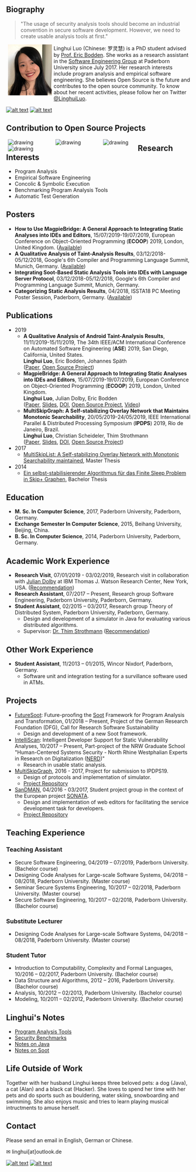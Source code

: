 



## Biography 

>"The usage of security analysis tools should become an industrial
convention in secure software development. However, we need to
create usable analysis tools at first."                                                               
                                                           
  
<img src="avatar.jpg" alt="drawing" width="120" style="float: left;" hspace="5"/> 

Linghui Luo (Chinese: 罗灵慧) is a PhD student advised by [Prof. Eric Bodden](https://www.bodden.de/). She works as a research assistant in the [Software Engineering Group](https://www.hni.uni-paderborn.de/en/software-engineering) at Paderborn University since July 2017. Her research interests include program analysis and empirical software engineering. She believes Open Source is the future and contributes to the open source community. To know about her recent activities, please follow her on Twitter [@LinghuiLuo](https://twitter.com/LinghuiLuo).


<!-- Please don't remove this: Grab your social icons from https://github.com/carlsednaoui/gitsocial -->

<!-- display the social media buttons in your README -->
[![alt text][1.1]][1]
[![alt text][6.1]][6]


<!-- links to social media icons -->
<!-- no need to change these -->

<!-- icons with padding -->

[1.1]: http://i.imgur.com/tXSoThF.png (twitter icon with padding)
[6.1]: http://i.imgur.com/0o48UoR.png (github icon with padding)

<!-- links to your social media accounts -->
<!-- update these accordingly -->

[1]: https://twitter.com/LinghuiLuo
[6]: https://github.com/linghuiluo

<!-- Please don't remove this: Grab your social icons from https://github.com/carlsednaoui/gitsocial -->

## Contribution to Open Source Projects
<a href="https://github.com/MagpieBridge">
<img src="https://github.com/MagpieBridge/MagpieBridge/blob/develop/doc/logshort.png" alt="drawing" width="120" style="float: left;" hspace="5"/></a>
<a href="https://github.com/secure-software-engineering/COVA">
<img src="https://github.com/secure-software-engineering/COVA/blob/master/cova-logo.PNG" alt="drawing" width="120" style="float: left;" hspace="5"/></a>
<a href="https://github.com/Sable/soot">
<img src="http://sable.github.io/soot/logo/soot-logo.png" alt="drawing" width="90" style="float: left;" hspace="5"/> 
</a>
<a href="https://github.com/wala/WALA">
<img src="http://wala.sourceforge.net/wiki/images/9/94/WALA-banner.png" alt="drawing" width="150" style="float: left;" hspace="5"/> 
</a>

## Research Interests
- Program Analysis
- Empirical Software Engineering
- Concolic & Symbolic Execution
- Benchmarking Program Analysis Tools
- Automatic Test Generation 

## Posters 
- **How to Use MagpieBridge: A General Approach to Integrating Static Analyses into IDEs and Editors**, 15/07/2019-19/07/2019, European Conference on Object-Oriented Programming (**ECOOP**) 2019, London, United Kingdom. ([Available](ECOOP19MagpieBridgePoster.pdf))
- **A Qualitative Analysis of Taint-Analysis Results**, 03/12/2018-05/12/2018, Google's 6th Compiler and Programming Language Summit, Munich, Germany. ([Available](cova_poster_google.pdf))
- **Integrating Soot-Based Static Analysis Tools into IDEs with Language Server Protocol**, 03/12/2018-05/12/2018, Google's 6th Compiler and Programming Language Summit, Munich, Germany. 
- **Categorizing Static Analysis Results**, 04/2018, ISSTA18 PC Meeting Poster Session, Paderborn, Germany. ([Available](cova_poster.pdf))

## Publications 
- 2019
  - **A Qualitative Analysis of Android Taint-Analysis Results**, 11/11/2019-15/11/2019, The 34th IEEE/ACM International Conference on Automated Software Engineering (**ASE**) 2019, San Diego, California, United States.<br>
  **Linghui Luo**, Eric Bodden, Johannes Späth<br>
  ([Paper](ASE19Cova.pdf), [Open Source Project](https://github.com/secure-software-engineering/COVA)) 
  - **MagpieBridge: A General Approach to Integrating Static Analyses into IDEs and Editors**, 15/07/2019-19/07/2019, European Conference on Object-Oriented Programming (**ECOOP**) 2019, London, United Kingdom.<br>
  **Linghui Luo**, Julian Dolby, Eric Bodden<br>
  ([Paper](ECOOP19MagpieBridge.pdf), [Slides](MagpieBridge-ECOOP19-Talk.pdf), [DOI]( https://doi.org/10.4230/LIPIcs.ECOOP.2019.21), [Open Source Project](https://github.com/MagpieBridge/MagpieBridge), [Video](https://youtu.be/w56Bxxa_Ppo))
  - **MultiSkipGraph: A Self-stabilizing Overlay Network that Maintains Monotonic Searchability**, 20/05/2019-24/05/2019, IEEE International Parallel & Distributed Processing Symposium (**IPDPS**) 2019, Rio de Janeiro, Brazil.<br> 
  **Linghui Luo**, Christian Scheideler, Thim Strothmann<br>
  ([Paper](multiskipgraphIPDPS.pdf), [Slides](MultiSkipGraph-IPDPS19-Talk.pdf), [DOI](https://ieeexplore.ieee.org/document/8820950/), [Open Source Project](https://github.com/linghuiluo/MultiSkipGraph))
- 2017 
  - [MultiSkipList: A Self-stabilizing Overlay Network with Monotonic Searchability maintained](https://ris.uni-paderborn.de/record/81), Master Thesis 
- 2014
  - [Ein selbst-stabilisierender Algorithmus für das Finite Sleep Problem in Skip+ Graphen](https://ris.uni-paderborn.de/record/434), Bachelor Thesis

## Education 
- **M. Sc. In Computer Science**, 2017, Paderborn University, Paderborn, Germany.
- **Exchange Semester In Computer Science**, 2015, Beihang University, Beijing, China.
- **B. Sc. In Computer Science**, 2014, Paderborn University, Paderborn, Germany.

## Academic Work Experience
- **Research Visit**, 07/01/2019 - 03/02/2019, Research visit in collaboration with [Julian Dolby](https://researcher.watson.ibm.com/researcher/view.php?person=us-dolby) at IBM Thomas J. Watson Research Center, New York, USA. ([Recommendation](recommendation_julian.pdf))
- **Research Assistant**, 07/2017 – Present, Research group Software Engineering, Paderborn University, Paderborn, Germany.
- **Student Assistant**, 02/2015 – 03/2017, Research group Theory of Distributed System, Paderborn University, Paderborn, Germany.
  - Design and development of a simulator in Java for evaluating various distributed algorithms.
  - Supervisor: [Dr. Thim Strothmann](https://www.uni-paderborn.de/en/person/11319/) ([Recommendation](Recommendation_Thim.pdf))

## Other Work Experience
- **Student Assistant**, 11/2013 – 01/2015, Wincor Nixdorf, Paderborn, Germany.
  - Software unit and integration testing for a survillance software used in ATMs.

## Projects 
- [FutureSoot](http://gepris.dfg.de/gepris/projekt/391001466): Future-proofing the [Soot](https://github.com/Sable/soot) Framework for Program Analysis and Transformation, 01/2018 – Present, Project of the German Research Foundation (DFG), Call for Research Software Sustainability
  - Design and development of a new Soot framework.
- [IntelliScan](https://nerd.nrw/forschungstandems/intelliscan/): Intelligent Developer Support for Static Vulnerability Analyses, 10/2017 – Present, Part-project of the NRW Graduate School "Human-Centered Systems Security - North Rhine Westphalian Experts in Research on Digitalization ([NERD](https://nerd.nrw/))"
  - Research in usable static analysis.
- [MultiSkipGraph](https://linghuiluo.github.io/MultiSkipGraph/), 2016 - 2017, Project for submission to IPDPS19.
  - Design of protocols and implementation of simulator. 
  - [Project Repository](https://github.com/linghuiluo/MultiSkipGraph)
- [SanDMAN](https://cs.uni-paderborn.de/cn/teaching/theses-student-projects/student-project-groups-completed/sandman/), 
04/2016 - 03/2017, Student project group in the context of the European project [SONATA](https://cs.uni-paderborn.de/cn/research/research-projects/completed-projects/sonata/).
  - Design and implementation of web editors for facilitating the service development task for developers.
  - [Project Repository](https://github.com/CN-UPB/upb-son-editor-frontend) 

  
## Teaching Experience 
### Teaching Assistant
- Secure Software Engineering, 04/2019 – 07/2019, Paderborn University. (Bachelor course)
- Designing Code Analyses for Large-scale Software Systems, 04/2018 – 08/2018, Paderborn University. (Master course)
- Seminar Secure Systems Engineering, 10/2017 – 02/2018, Paderborn University. (Master course)
- Secure Software Engineering, 10/2017 – 02/2018, Paderborn University. (Bachelor course)

### Substitute Lecturer
- Designing Code Analyses for Large-scale Software Systems, 04/2018 – 08/2018, Paderborn University. (Master course)

### Student Tutor
- Introduction to Computability, Complexity and Formal Languages, 10/2016 – 02/2017, Paderborn University. (Bachelor course)
- Data Structure and Algorithms, 2012 – 2016, Paderborn University. (Bachelor course)
- Analysis, 10/2012 – 02/2013, Paderborn University. (Bachelor course)
- Modeling, 10/2011 – 02/2012, Paderborn University. (Bachelor course)

## Linghui's Notes 
- [Program Analysis Tools](https://gist.github.com/linghuiluo/9a079d75a776e749ba7a9efc3c45e096)
- [Security Benchmarks](https://gist.github.com/linghuiluo/1189211c2799ef79e6e8e35dfded388a)
- [Notes on Java](java.md)
- [Notes on Soot](Soot_notes.md)

## Life Outside of Work
Together with her husband Linghui keeps three beloved pets: a dog (Java), a cat (Alan) and a black cat (Hacker).
She loves to spend her time with her pets and do sports such as bouldering, water skiing, snowboarding and swimming. 
She also enjoys music and tries to learn playing musical intructments to amuse herself.

## Contact
Please send an email in English, German or Chinese.

&#x2709; linghui[at]outlook.de
<!-- Please don't remove this: Grab your social icons from https://github.com/carlsednaoui/gitsocial -->

<!-- display the social media buttons in your README -->
[![alt text][1.1]][1]
[![alt text][6.1]][6]


<!-- links to social media icons -->
<!-- no need to change these -->

<!-- icons with padding -->

[1.1]: http://i.imgur.com/tXSoThF.png (twitter icon with padding)
[6.1]: http://i.imgur.com/0o48UoR.png (github icon with padding)

<!-- links to your social media accounts -->
<!-- update these accordingly -->

[1]: https://twitter.com/LinghuiLuo
[6]: https://github.com/linghuiluo

<!-- Please don't remove this: Grab your social icons from https://github.com/carlsednaoui/gitsocial -->
